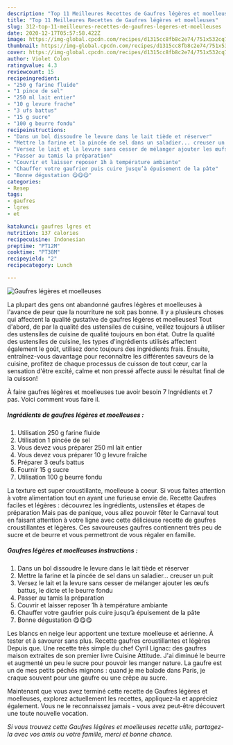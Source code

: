 ```yaml
---
description: "Top 11 Meilleures Recettes de Gaufres légères et moelleuses"
title: "Top 11 Meilleures Recettes de Gaufres légères et moelleuses"
slug: 312-top-11-meilleures-recettes-de-gaufres-legeres-et-moelleuses
date: 2020-12-17T05:57:58.422Z
image: https://img-global.cpcdn.com/recipes/d1315cc8fb8c2e74/751x532cq70/gaufres-legeres-et-moelleuses-photo-principale-de-la-recette.jpg
thumbnail: https://img-global.cpcdn.com/recipes/d1315cc8fb8c2e74/751x532cq70/gaufres-legeres-et-moelleuses-photo-principale-de-la-recette.jpg
cover: https://img-global.cpcdn.com/recipes/d1315cc8fb8c2e74/751x532cq70/gaufres-legeres-et-moelleuses-photo-principale-de-la-recette.jpg
author: Violet Colon
ratingvalue: 4.3
reviewcount: 15
recipeingredient:
- "250 g farine fluide"
- "1 pince de sel"
- "250 ml lait entier"
- "10 g levure frache"
- "3 ufs battus"
- "15 g sucre"
- "100 g beurre fondu"
recipeinstructions:
- "Dans un bol dissoudre le levure dans le lait tiède et réserver"
- "Mettre la farine et la pincée de sel dans un saladier... creuser un puit"
- "Versez le lait et la levure sans cesser de mélanger ajouter les œufs battus, le dicte et le beurre fondu"
- "Passer au tamis la préparation"
- "Couvrir et laisser reposer 1h à température ambiante"
- "Chauffer votre gaufrier puis cuire jusqu’à épuisement de la pâte"
- "Bonne dégustation 😋😋😋"
categories:
- Resep
tags:
- gaufres
- lgres
- et

katakunci: gaufres lgres et 
nutrition: 137 calories
recipecuisine: Indonesian
preptime: "PT12M"
cooktime: "PT38M"
recipeyield: "2"
recipecategory: Lunch

---
```



![Gaufres légères et moelleuses](https://img-global.cpcdn.com/recipes/d1315cc8fb8c2e74/751x532cq70/gaufres-legeres-et-moelleuses-photo-principale-de-la-recette.jpg)

La plupart des gens ont abandonné gaufres légères et moelleuses à l'avance de peur que la nourriture ne soit pas bonne. Il y a plusieurs choses qui affectent la qualité gustative de gaufres légères et moelleuses! Tout d'abord, de par la qualité des ustensiles de cuisine, veillez toujours à utiliser des ustensiles de cuisine de qualité toujours en bon état. Outre la qualité des ustensiles de cuisine, les types d'ingrédients utilisés affectent également le goût, utilisez donc toujours des ingrédients frais. Ensuite, entraînez-vous davantage pour reconnaître les différentes saveurs de la cuisine, profitez de chaque processus de cuisson de tout cœur, car la sensation d'être excité, calme et non pressé affecte aussi le résultat final de la cuisson!

<!--inarticleads1-->

À faire gaufres légères et moelleuses tue avoir besoin 7 Ingrédients et 7 pas. Voici comment vous faire il.

##### Ingrédients de gaufres légères et moelleuses :

1. Utilisation 250 g farine fluide
1. Utilisation 1 pincée de sel
1. Vous devez vous préparer 250 ml lait entier
1. Vous devez vous préparer 10 g levure fraîche
1. Préparer 3 œufs battus
1. Fournir 15 g sucre
1. Utilisation 100 g beurre fondu


La texture est super croustillante, moelleuse à coeur. Si vous faites attention à votre alimentation tout en ayant une furieuse envie de. Recette Gaufres faciles et légères : découvrez les ingrédients, ustensiles et étapes de préparation Mais pas de panique, vous allez pouvoir fêter le Carnaval tout en faisant attention à votre ligne avec cette délicieuse recette de gaufres croustillantes et légères. Ces savoureuses gaufres contiennent très peu de sucre et de beurre et vous permettront de vous régaler en famille. 

<!--inarticleads2-->

##### Gaufres légères et moelleuses instructions :

1. Dans un bol dissoudre le levure dans le lait tiède et réserver
1. Mettre la farine et la pincée de sel dans un saladier... creuser un puit
1. Versez le lait et la levure sans cesser de mélanger ajouter les œufs battus, le dicte et le beurre fondu
1. Passer au tamis la préparation
1. Couvrir et laisser reposer 1h à température ambiante
1. Chauffer votre gaufrier puis cuire jusqu’à épuisement de la pâte
1. Bonne dégustation 😋😋😋


Les blancs en neige leur apportent une texture moelleuse et aérienne. À tester et à savourer sans plus. Recette gaufres croustillantes et légères Depuis que. Une recette très simple du chef Cyril Lignac: des gaufres maison extraites de son premier livre Cuisine Attitude. J&#39;ai diminué le beurre et augmenté un peu le sucre pour pouvoir les manger nature. La gaufre est un de mes petits péchés mignons : quand je me balade dans Paris, je craque souvent pour une gaufre ou une crêpe au sucre. 

<!--inarticleads1-->

<p>
Maintenant que vous avez terminé cette recette de Gaufres légères et moelleuses, explorez actuellement les recettes, appliquez-la et appréciez également. Vous ne le reconnaissez jamais - vous avez peut-être découvert une toute nouvelle vocation.
</p>

<p>
<i>Si vous trouvez cette Gaufres légères et moelleuses recette utile, partagez-la avec vos amis ou votre famille, merci et bonne chance.</i>
</p>
